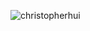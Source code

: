 <p><img align="center" src="https://github-readme-streak-stats.herokuapp.com/?user=christopherhui&" alt="christopherhui" /></p>
